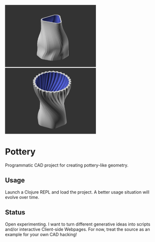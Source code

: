 <img src="https://github.com/adam-james-v/pottery/blob/main/avase.png" width="300">
<img src="https://github.com/adam-james-v/pottery/blob/main/bvase.png" width="300">

# Pottery

Programmatic CAD project for creating pottery-like geometry.

## Usage

Launch a Clojure REPL and load the project. A better usage situation will evolve over time.

## Status

Open experimenting. I want to turn different generative ideas into scripts and/or interactive Client-side Webpages. For now, treat the source as an example for your own CAD hacking!

